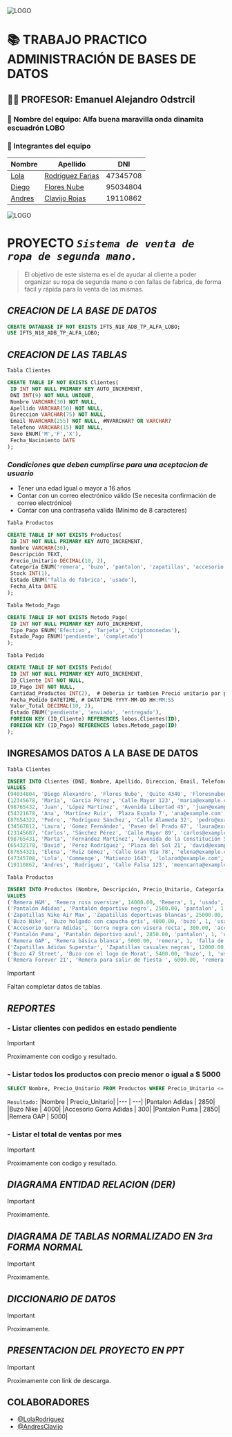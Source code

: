 ![LOGO](https://camo.githubusercontent.com/4bae38c4dc3efff87a8f5536332e1e072ff69b45d43e3d13f1014d386b325b8c/68747470733a2f2f6c68352e676f6f676c6575736572636f6e74656e742e636f6d2f7a576845374164454e35366c3379536b737277375a66562d67496b324367717149373732365f4c4d71516b414155433957567762716473387355437a7443316b482d304f6d357537797a4d6953445644544d536a77746b3d773136333833 "LOGO")

# 📚 TRABAJO PRACTICO ADMINISTRACIÓN DE BASES DE DATOS

## 👨‍🏫 PROFESOR: **Emanuel Alejandro Odstrcil**

### 🧑 Nombre del equipo: **Alfa buena maravilla onda dinamita escuadrón LOBO**

### 🚀 Integrantes del equipo

| Nombre                                                        | Apellido                                                            | DNI      |
| ------------------------------------------------------------- | ------------------------------------------------------------------- | -------- |
| [Lola](https://www.linkedin.com/in/lolarod/ "Linkedin")       | [Rodriguez Farias](https://www.linkedin.com/in/lolarod/ "Linkedin") | 47345708 |
| [Diego](https://www.linkedin.com/in/floresdiegoa/ "Linkedin") | [Flores Nube](https://www.linkedin.com/in/floresdiegoa/ "Linkedin") | 95034804 |
| [Andres](https://www.linkedin.com/in/andywclav/ "Linkedin")   | [Clavijo Rojas](https://www.linkedin.com/in/andywclav/ "Linkedin")  | 19110862 |

![LOGO](https://encrypted-tbn0.gstatic.com/images?q=tbn:ANd9GcT5CbKJff6vOkNO7ZYgy9W8c6zTeXBT_qvQmw&s "EQUIPAZO")

# PROYECTO **_`Sistema de venta de ropa de segunda mano.`_**

<!-- ver esto -->

> El objetivo de este sistema es el de ayudar al cliente a poder organizar su ropa de segunda mano o con fallas de fabrica, de forma fácil y rápida para la venta de las mismas.

## **_CREACION DE LA BASE DE DATOS_**

```sql
CREATE DATABASE IF NOT EXISTS IFTS_N18_ADB_TP_ALFA_LOBO;
USE IFTS_N18_ADB_TP_ALFA_LOBO;
```

## **_CREACION DE LAS TABLAS_**

`Tabla Clientes`

```sql
CREATE TABLE IF NOT EXISTS Clientes(
 ID INT NOT NULL PRIMARY KEY AUTO_INCREMENT,
 DNI INT(9) NOT NULL UNIQUE,
 Nombre VARCHAR(30) NOT NULL,
 Apellido VARCHAR(50) NOT NULL,
 Direccion VARCHAR(75) NOT NULL,
 Email NVARCHAR(255) NOT NULL, #NVARCHAR? OR VARCHAR?
 Telefono VARCHAR(15) NOT NULL,
 Sexo ENUM('M','F','X'),
 Fecha_Nacimiento DATE
);
```

### **_Condiciones que deben cumplirse para una aceptacion de usuario_**

- Tener una edad igual o mayor a 16 años
- Contar con un correo electrónico válido (Se necesita confirmación de correo electrónico)
- Contar con una contraseña válida (Minimo de 8 caracteres)

`Tabla Productos`

```sql
CREATE TABLE IF NOT EXISTS Productos(
 ID INT NOT NULL PRIMARY KEY AUTO_INCREMENT,
 Nombre VARCHAR(30),
 Descripción TEXT,
 Precio_Unitario DECIMAL(10, 2),
 Categoría ENUM('remera', 'buzo', 'pantalon', 'zapatillas', 'accesorio'),
 Stock INT(1),
 Estado ENUM('falla de fabrica', 'usado'),
 Fecha_Alta DATE
);
```

`Tabla Metodo_Pago`

```sql
CREATE TABLE IF NOT EXISTS Metodo_Pago(
 ID INT NOT NULL PRIMARY KEY AUTO_INCREMENT,
 Tipo_Pago ENUM('Efectivo', 'Tarjeta', 'Criptomonedas'),
 Estado_Pago ENUM('pendiente', 'completado')
);
```

`Tabla Pedido` <!-- Tal vez detalle_pedido? -->

```sql
CREATE TABLE IF NOT EXISTS Pedido(
 ID INT NOT NULL PRIMARY KEY AUTO_INCREMENT,
 ID_Cliente INT NOT NULL,
 ID_Pago INT NOT NULL,
 Cantidad_Productos INT(2),  # Deberia ir tambien Precio unitario por producto? 
 Fecha_Pedido DATETIME, # DATATIME YYYY-MM-DD HH:MM:SS
 Valor_Total DECIMAL(10, 2),
 Estado ENUM('pendiente', 'enviado', 'entregado'),
 FOREIGN KEY (ID_Cliente) REFERENCES lobos.Clientes(ID),
 FOREIGN KEY (ID_Pago) REFERENCES lobos.Metodo_pago(ID)
);
```

## INGRESAMOS DATOS A LA BASE DE DATOS

`Tabla Clientes`

```sql
INSERT INTO Clientes (DNI, Nombre, Apellido, Direccion, Email, Telefono, Sexo, Fecha_Nacimiento
VALUES 
(94034804, 'Diego Alexandro', 'Flores Nube', 'Quito 4340', 'Floresnubediego@gmail.com', '11 5142-7181', 'M', '1990-05-15'),
(12345678, 'María', 'García Pérez', 'Calle Mayor 123', 'maria@example.com', '12 3456-7890', 'F', '1985-10-20'),
(98765432, 'Juan', 'López Martínez', 'Avenida Libertad 45', 'juan@example.com', '11 2345-6789', 'M', '1978-03-12'),
(54321678, 'Ana', 'Martínez Ruiz', 'Plaza España 7', 'ana@example.com', '11 8765-4321', 'F', '1992-07-28'),
(87654322, 'Pedro', 'Rodríguez Sánchez', 'Calle Alameda 32', 'pedro@example.com', '11 9876-5432', 'M', '1980-01-08'),
(34567812, 'Laura', 'Gómez Fernández', 'Paseo del Prado 67', 'laura@example.com', '12 3456-7890', 'F', '1989-12-03'),
(23145687, 'Carlos', 'Sánchez Pérez', 'Calle Mayor 89', 'carlos@example.com', '11 6543-2109', 'M', '1987-09-17'),
(98765431, 'Marta', 'Fernández Martínez', 'Avenida de la Constitución 54', 'marta@example.com', '11 7890-1234', 'F', '1983-06-25'),
(65432178, 'David', 'Pérez Rodríguez', 'Plaza del Sol 21', 'david@example.com', '11 4321-0987', 'M', '1975-11-30'),
(87654321, 'Elena', 'Ruiz Gómez', 'Calle Gran Vía 78', 'elena@example.com', '12 3456-7890', 'F', '1995-04-18'),
(47345708, 'Lola', 'Commenge', 'Matienzo 1643', 'lolarod@example.com', '11 6032-8221', 'X', '2006-06-14'),
(19110862, 'Andres', 'Rodriguez', 'Calle Falsa 123', 'meencanta@example.com', '11 2756-6586', 'F', '1900-06-30');
```

`Tabla Productos`

```sql
INSERT INTO Productos (Nombre, Descripción, Precio_Unitario, Categoría, Stock, Estado, Fecha_Alta)
VALUES
('Remera H&M', 'Remera rosa oversize', 14000.00, 'Remera', 1, 'usado', CURRENT_DATE),
('Pantalón Adidas', 'Pantalón deportivo negro', 2500.00, 'pantalon', 1, 'falla de fabrica', CURRENT_DATE),
('Zapatillas Nike Air Max', 'Zapatillas deportivas blancas', 25000.00, 'zapatillas', 1, 'usado', CURRENT_DATE),
('Buzo Nike', 'Buzo holgado con capucha gris', 4000.00, 'buzo', 1, 'usado', CURRENT_DATE),
('Accesorio Gorra Adidas', 'Gorra negra con visera recta', 300.00, 'accesorio', 1, 'falla de fabrica', CURRENT_DATE),
('Pantalón Puma', 'Pantalón deportivo azul', 2850.00, 'pantalon', 1, 'usado', CURRENT_DATE),
('Remera GAP', 'Remera básica blanca', 5000.00, 'remera', 1, 'falla de fabrica', CURRENT_DATE),
('Zapatillas Adidas Superstar', 'Zapatillas casuales negras', 12000.00, 'zapatillas', 1, 'usado', CURRENT_DATE),
('Buzo 47 Street', 'Buzo con el logo de Morat', 5400.00, 'buzo', 1, 'usado', CURRENT_DATE),
('Remera Forever 21', 'Remera para salir de fiesta ', 6000.00, 'remera', 1, 'falla de fabrica', CURRENT_DATE);

```

> [!IMPORTANT]
> Faltan completar datos de tablas.

## **_REPORTES_**

### - Listar clientes con pedidos en estado pendiente

> [!IMPORTANT]
> Proximamente con codigo y resultado.

### - Listar todos los productos con precio menor o igual a $ 5000

```sql
SELECT Nombre, Precio_Unitario FROM Productos WHERE Precio_Unitario <= 5000;
```

`Resultado:`
|Nombre | Precio_Unitario|
|--- | ---|
|Pantalon Adidas | 2850|
|Buzo Nike | 4000|
|Accesorio Gorra Adidas | 300|
|Pantalon Puma | 2850|
|Remera GAP | 5000|

### - Listar el total de ventas por mes

> [!IMPORTANT]
> Proximamente con codigo y resultado.

## **_DIAGRAMA ENTIDAD RELACION (DER)_**

> [!IMPORTANT]
> Proximamente.

## **_DIAGRAMA DE TABLAS NORMALIZADO EN 3ra FORMA NORMAL_**

> [!IMPORTANT]
> Proximamente.

## **_DICCIONARIO DE DATOS_**

> [!IMPORTANT]
> Proximamente.

## **_PRESENTACION DEL PROYECTO EN PPT_**

> [!IMPORTANT]
> Proximamente con link de descarga.

## COLABORADORES

- [@LolaRodriguez](https://github.com/Loluok "Github")
- [@AndresClavijo](https://github.com/AndywClav "Github")

